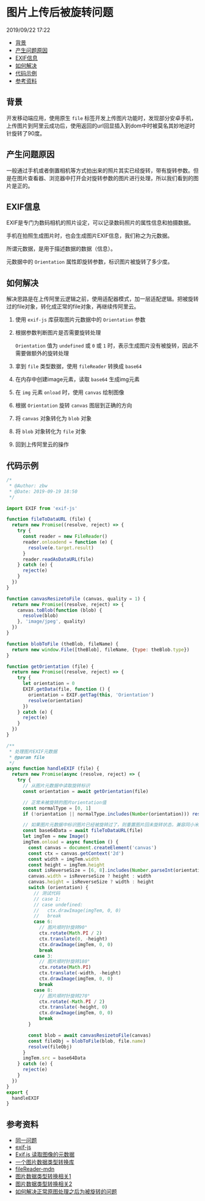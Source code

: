 # 图片上传后被旋转问题

2019/09/22 17:22

<!-- TOC -->

- [背景](#背景)
- [产生问题原因](#产生问题原因)
- [EXIF信息](#exif信息)
- [如何解决](#如何解决)
- [代码示例](#代码示例)
- [参考资料](#参考资料)

<!-- /TOC -->

## 背景

开发移动端应用，使用原生 `file` 标签开发上传图片功能时，发现部分安卓手机，上传图片到阿里云成功后，使用返回的url回显插入到dom中时被莫名其妙地逆时针旋转了90度。

## 产生问题原因

一般通过手机或者倒置相机等方式拍出来的照片其实已经旋转，带有旋转参数。但是在图片查看器、浏览器中打开会对旋转参数的图片进行处理，所以我们看到的图片是正的。

## EXIF信息

EXIF是专门为数码相机的照片设定，可以记录数码照片的属性信息和拍摄数据。

手机在拍照生成图片时，也会生成图片EXIF信息，我们称之为元数据。

所谓元数据，是用于描述数据的数据（信息）。

元数据中的 `Orientation` 属性即旋转参数，标识图片被旋转了多少度。

## 如何解决

解决思路是在上传阿里云逻辑之前，使用适配器模式，加一层适配逻辑。把被旋转过的file对象，转化成正常的file对象，再继续传阿里云。

1. 使用 `exif-js` 库获取图片元数据中的 `Orientation` 参数
2. 根据参数判断图片是否需要旋转处理

   `Orientation` 值为 `undefined` 或 `0` 或 `1`  时，表示生成图片没有被旋转，因此不需要做额外的旋转处理

3. 拿到 `file` 类型数据，使用 `fileReader` 转换成 `base64`
4. 在内存中创建image元素，读取 `base64` 生成img元素
5. 在 `img` 元素 `onload` 时，使用 `canvas` 绘制图像
6. 根据 `Orientation` 旋转 `canvas` 图层到正确的方向
7. 将 `canvas` 对象转化为 `blob` 对象
8. 将 `blob` 对象转化为 `file` 对象
9. 回到上传阿里云的操作

## 代码示例

```js
/*
 * @Author: zbw
 * @Date: 2019-09-19 18:50
 */

import EXIF from 'exif-js'

function fileToDataURL (file) {
  return new Promise((resolve, reject) => {
    try {
      const reader = new FileReader()
      reader.onloadend = function (e) {
        resolve(e.target.result)
      }
      reader.readAsDataURL(file)
    } catch (e) {
      reject(e)
    }
  })
}

function canvasResizetoFile (canvas, quality = 1) {
  return new Promise((resolve, reject) => {
    canvas.toBlob(function (blob) {
      resolve(blob)
    }, 'image/jpeg', quality)
  })
}

function blobToFile (theBlob, fileName) {
  return new window.File([theBlob], fileName, {type: theBlob.type})
}

function getOrientation (file) {
  return new Promise((resolve, reject) => {
    try {
      let orientation = 0
      EXIF.getData(file, function () {
        orientation = EXIF.getTag(this, 'Orientation')
        resolve(orientation)
      })
    } catch (e) {
      reject(e)
    }
  })
}

/**
 * 处理图片EXIF元数据
 * @param file
 */
async function handleEXIF (file) {
  return new Promise(async (resolve, reject) => {
    try {
      // 从图片元数据中读取旋转标识
      const orientation = await getOrientation(file)

      // 正常未被旋转的图片orientation值
      const normalType = [0, 1]
      if (!orientation || normalType.includes(Number(orientation))) resolve(file)

      // 如果图片元数据中标识图片已经被旋转过了，则重置图片回未旋转状态，兼容同小米6等机型
      const base64Data = await fileToDataURL(file)
      let imgTem = new Image()
      imgTem.onload = async function () {
        const canvas = document.createElement('canvas')
        const ctx = canvas.getContext('2d')
        const width = imgTem.width
        const height = imgTem.height
        const isReverseSize = [6, 8].includes(Number.parseInt(orientation))
        canvas.width = isReverseSize ? height : width
        canvas.height = isReverseSize ? width : height
        switch (orientation) {
          // 测试代码
          // case 1:
          // case undefined:
          //   ctx.drawImage(imgTem, 0, 0)
          //   break
          case 6:
            // 图片顺时针旋转90°
            ctx.rotate(Math.PI / 2)
            ctx.translate(0, -height)
            ctx.drawImage(imgTem, 0, 0)
            break
          case 3:
            // 图片顺时针旋转180°
            ctx.rotate(Math.PI)
            ctx.translate(-width, -height)
            ctx.drawImage(imgTem, 0, 0)
            break
          case 8:
            // 图片顺时针旋转270°
            ctx.rotate(-Math.PI / 2)
            ctx.translate(-height, 0)
            ctx.drawImage(imgTem, 0, 0)
            break
        }

        const blob = await canvasResizetoFile(canvas)
        const fileObj = blobToFile(blob, file.name)
        resolve(fileObj)
      }
      imgTem.src = base64Data
    } catch (e) {
      reject(e)
    }
  })
}
export {
  handleEXIF
}
```

## 参考资料

- [同一问题](http://www.mamicode.com/info-detail-2440485.html)
- [exif-js](https://github.com/exif-js/exif-js)
- [Exif.js 读取图像的元数据](http://code.ciaoca.com/javascript/exif-js/)
- [一个图片数据类型转换库](https://github.com/WangYuLue/image-conversion)
- [fileReader-mdn](https://developer.mozilla.org/zh-CN/docs/Web/API/FileReader)
- [图片数据类型转换相关1](https://www.cnblogs.com/lwxiao/p/10519617.html)
- [图片数据类型转换相关2](https://www.jianshu.com/p/5b44c41adfe2)
- [如何解决正常原图处理之后为被旋转的问题](https://help.aliyun.com/knowledge_detail/39624.html)
